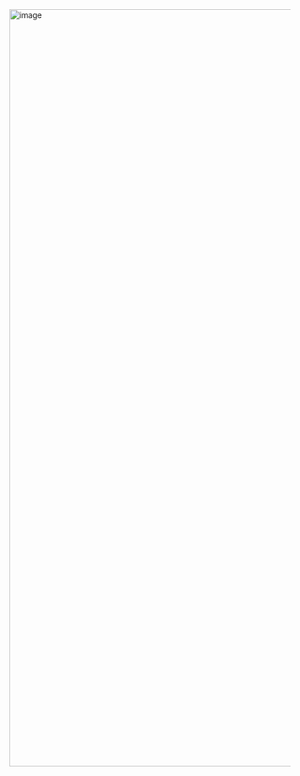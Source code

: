 <img width="1357" alt="image" src="https://github.com/user-attachments/assets/63d5d341-3df4-4ac8-9e77-55df657d57a5">
